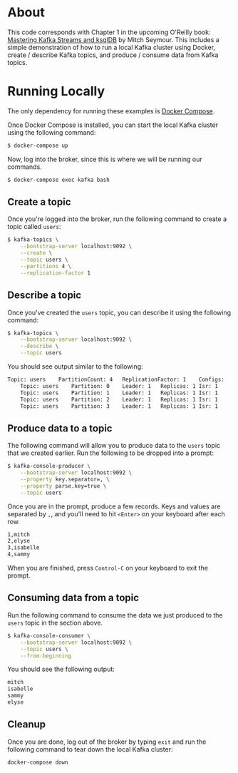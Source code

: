 # About
This code corresponds with Chapter 1 in the upcoming O'Reilly book: [Mastering Kafka Streams and ksqlDB][book] by Mitch Seymour. This includes a simple demonstration of how to run a local Kafka cluster using Docker, create / describe Kafka topics, and produce / consume data from Kafka topics.

[book]: https://www.kafka-streams-book.com/

# Running Locally
The only dependency for running these examples is [Docker Compose][docker].

[docker]: https://docs.docker.com/compose/install/

Once Docker Compose is installed, you can start the local Kafka cluster using the following command:

```sh
$ docker-compose up
```

Now, log into the broker, since this is where we will be running our commands.
```sh
$ docker-compose exec kafka bash
```

## Create a topic
Once you're logged into the broker, run the following command to create a topic called `users`:

```sh
$ kafka-topics \
    --bootstrap-server localhost:9092 \
    --create \
    --topic users \
    --partitions 4 \
    --replication-factor 1
```

## Describe a topic
Once you've created the `users` topic, you can describe it using the following command:

```sh
$ kafka-topics \
    --bootstrap-server localhost:9092 \
    --describe \
    --topic users
```

You should see output similar to the following:
```sh
Topic: users	PartitionCount: 4	ReplicationFactor: 1	Configs:
	Topic: users	Partition: 0	Leader: 1	Replicas: 1	Isr: 1
	Topic: users	Partition: 1	Leader: 1	Replicas: 1	Isr: 1
	Topic: users	Partition: 2	Leader: 1	Replicas: 1	Isr: 1
	Topic: users	Partition: 3	Leader: 1	Replicas: 1	Isr: 1
``` 

## Produce data to a topic
The following command will allow you to produce data to the `users` topic that we created earlier. Run the following to be dropped into a prompt:

```sh
$ kafka-console-producer \
    --bootstrap-server localhost:9092 \
    --property key.separator=, \
    --property parse.key=true \
    --topic users
```

Once you are in the prompt, produce a few records. Keys and values are separated by `,`, and you'll need to hit `<Enter>` on your keyboard after each row.

```sh
1,mitch
2,elyse
3,isabelle
4,sammy
```

When you are finished, press `Control-C` on your keyboard to exit the prompt.

## Consuming data from a topic
Run the following command to consume the data we just produced to the `users` topic in the section above.

```sh
$ kafka-console-consumer \
    --bootstrap-server localhost:9092 \
    --topic users \
    --from-beginning
```

You should see the following output:
```sh
mitch
isabelle
sammy
elyse
```

## Cleanup
Once you are done, log out of the broker by typing `exit` and run the following command to tear down the local Kafka cluster:

```sh
docker-compose down
```
